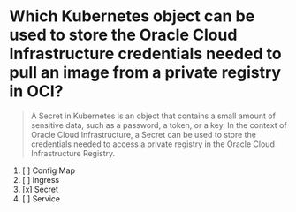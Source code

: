 # Which Kubernetes object can be used to store the Oracle Cloud Infrastructure credentials needed to pull an image from a private registry in OCI?

> A Secret in Kubernetes is an object that contains a small amount of sensitive data, such as a password, a token, or a key. In the context of Oracle Cloud Infrastructure, a Secret can be used to store the credentials needed to access a private registry in the Oracle Cloud Infrastructure Registry.

1. [ ] Config Map
1. [ ] Ingress
1. [x] Secret
1. [ ] Service
